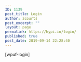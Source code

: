 ```yaml
---
ID: 1139
post_title: Login
author: zcourts
post_excerpt: ""
layout: page
permalink: https://hypi.io/login/
published: true
post_date: 2019-09-14 22:28:40
---
```

[wpuf-login]
